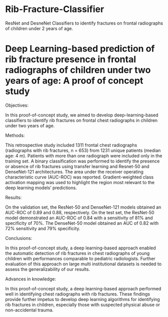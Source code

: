 # Rib-Fracture-Classifier
ResNet and DesneNet Classifiers to identify fractures on frontal radiographs of children under 2 years of age.

# Deep Learning-based prediction of rib fracture presence in frontal radiographs of children under two years of age: A proof of concept study
Objectives:

In this proof-of-concept study, we aimed to develop deep-learning-based classifiers to identify rib fractures on frontal chest radiographs in children under two years of age.

Methods:

This retrospective study included 1311 frontal chest radiographs (radiographs with rib fractures, n = 653) from 1231 unique patients (median age: 4 m). Patients with more than one radiograph were included only in the training set. A binary classification was performed to identify the presence or absence of rib fractures using transfer learning and Resnet-50 and DenseNet-121 architectures. The area under the receiver operating characteristic curve (AUC-ROC) was reported. Gradient-weighted class activation mapping was used to highlight the region most relevant to the deep learning models’ predictions.

Results:

On the validation set, the ResNet-50 and DenseNet-121 models obtained an AUC-ROC of 0.89 and 0.88, respectively. On the test set, the ResNet-50 model demonstrated an AUC-ROC of 0.84 with a sensitivity of 81% and specificity of 70%. The DenseNet-50 model obtained an AUC of 0.82 with 72% sensitivity and 79% specificity.

Conclusions:

In this proof-of-concept study, a deep learning-based approach enabled the automatic detection of rib fractures in chest radiographs of young children with performances comparable to pediatric radiologists. Further evaluation of this approach on large multi institutional datasets is needed to assess the generalizability of our results.

Advances in knowledge:

In this proof-of-concept study, a deep learning-based approach performed well in identifying chest radiographs with rib fractures. These findings provide further impetus to develop deep learning algorithms for identifying rib fractures in children, especially those with suspected physical abuse or non-accidental trauma.
